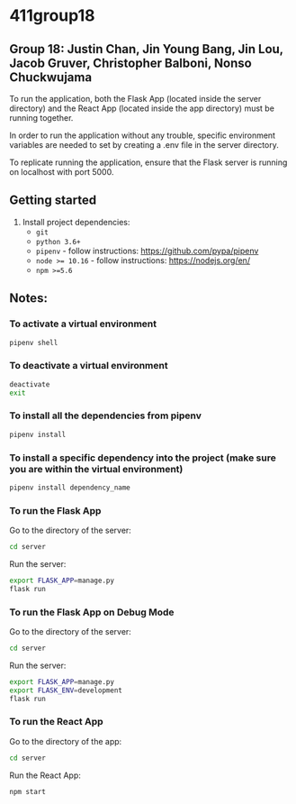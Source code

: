 # 411group18
## Group 18: Justin Chan, Jin Young Bang, Jin Lou, Jacob Gruver, Christopher Balboni, Nonso Chuckwujama

To run the application, both the Flask App (located inside the server directory) and the React App (located inside the app directory) must be running together. 

In order to run the application without any trouble, specific environment variables are needed to set by creating a .env file in the server directory.

To replicate running the application, ensure that the Flask server is running on localhost with port 5000.

## Getting started
1. Install project dependencies:
    - `git`
    - `python 3.6+`
    - `pipenv` - follow instructions: https://github.com/pypa/pipenv
    - `node >= 10.16` - follow instructions: https://nodejs.org/en/
    - `npm >=5.6`


## Notes:

### To activate a virtual environment

```bash
pipenv shell
```

### To deactivate a virtual environment

```bash
deactivate
exit
```

### To install all the dependencies from pipenv

```bash
pipenv install
```

### To install a specific dependency into the project (make sure you are within the virtual environment)

```bash
pipenv install dependency_name
```

### To run the Flask App

Go to the directory of the server:
```bash
cd server
```

Run the server:
```bash
export FLASK_APP=manage.py
flask run
```

### To run the Flask App on Debug Mode

Go to the directory of the server:
```bash
cd server
```

Run the server:
```bash
export FLASK_APP=manage.py
export FLASK_ENV=development
flask run
```

### To run the React App

Go to the directory of the app:
```bash
cd server
```

Run the React App:
```bash
npm start
```
